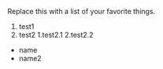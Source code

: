 Replace this with a list of your favorite things.
1. test1
2. test2
   1.test2.1
   2.test2.2

- name
- name2
